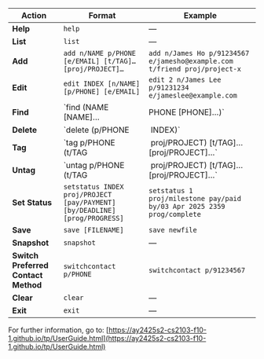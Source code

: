 | **Action**                          | **Format** | **Example**                                                              |
|-------------------------------------|-------|--------------------------------------------------------------------------|
| **Help**                            | `help` | —                                                                        |
| **List**                            | `list` | —                                                                        |
| **Add**                             | `add n/NAME p/PHONE [e/EMAIL] [t/TAG]…​ [proj/PROJECT]…​` | `add n/James Ho p/91234567 e/jamesho@example.com t/friend proj/project-x` |
| **Edit**                            | `edit INDEX [n/NAME] [p/PHONE] [e/EMAIL]` | `edit 2 n/James Lee p/91231234 e/jameslee@example.com`                   |
| **Find**                            | `find (NAME [NAME]…​ | PHONE [PHONE]…​)`    | `find James Jake` or `find 87487765 88888888`                             |
| **Delete**                          | `delete (p/PHONE ​| ​ INDEX)`                                                                | `delete 3` or `delete p/91231234`                                      |
| **Tag**                             | `tag p/PHONE (t/TAG ​| ​  proj/PROJECT) [t/TAG]…​ [proj/PROJECT]…​`                             | `tag p/91234567 t/bestie proj/project-x`                               |
| **Untag**                           | `untag p/PHONE (t/TAG ​| ​ proj/PROJECT) [t/TAG]…​ [proj/PROJECT]…​​`                             | `untag p/91234567 t/bestie proj/project-x`                             |
| **Set Status**                      | `setstatus INDEX proj/PROJECT [pay/PAYMENT] [by/DEADLINE] [prog/PROGRESS]` | `setstatus 1 proj/milestone pay/paid by/03 Apr 2025 2359 prog/complete`  |
| **Save**                            | `save [FILENAME]` | `save newfile`                                                           |
| **Snapshot**                        | `snapshot` | —                                                                        |
| **Switch Preferred Contact Method** | `switchcontact p/PHONE` | `switchcontact p/91234567`                                               |
| **Clear**                           | `clear` | —                                                                        |
| **Exit**                            | `exit` | —                                                                        |
For further information, go to: [https://ay2425s2-cs2103-f10-1.github.io/tp/UserGuide.html](https://ay2425s2-cs2103-f10-1.github.io/tp/UserGuide.html)
